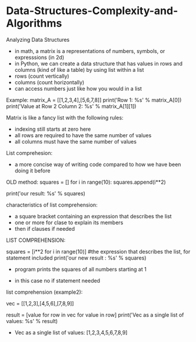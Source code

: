 # Data-Structures-Complexity-and-Algorithms
Analyzing Data Structures

- in math, a matrix is a representations of numbers, symbols, or expresssions (in 2d)
- in Python, we can create a data structure that has values in rows and columns (kind of like a table) by using list within a list
- rows (count vertically)
- columns (count horizontally) 
- can access numbers just like how you would in a list

Example:
matrix_A = [[1,2,3,4],[5,6,7,8]]
print('Row 1: %s' % matrix_A[0])
print('Value at Row 2 Column 2: %s' % matrix_A[1][1])

Matrix is like a fancy list with the following rules:
- indexing still starts at zero here
- all rows are required to have the same number of values
- all columns must have the same number of values

List comprehesion:

- a more concise way of writing code compared to how we have been doing it before

OLD method:
squares = []
for i in range(10):
  squares.append(i**2)
  
print('our result: %s' % squares)

characteristics of list comprehension:
- a square bracket containing an expression that describes the list
- one or more for clase to explain its members 
- then if clauses if needed

LIST COMPREHENSION:

squares = [i**2 for i in range(10)] #the expression that describes the list, for statement included
print('our new result : %s' % squares) 
- program prints the squares of all numbers starting at 1
* in this case no if statement needed

list comprehension (example2):

vec = [[1,2,3],[4,5,6],[7,8,9]]

result = [value for row in vec for value in row]
print('Vec as a single list of values: %s' % result)
- Vec as a single list of values: [1,2,3,4,5,6,7,8,9]



